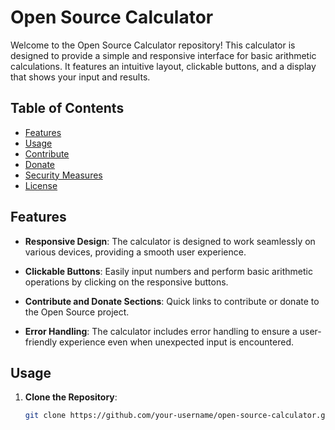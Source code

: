 # Open Source Calculator

Welcome to the Open Source Calculator repository! This calculator is designed to provide a simple and responsive interface for basic arithmetic calculations. It features an intuitive layout, clickable buttons, and a display that shows your input and results.

## Table of Contents

- [Features](#features)
- [Usage](#usage)
- [Contribute](#contribute)
- [Donate](#donate)
- [Security Measures](#security-measures)
- [License](#license)

## Features

- **Responsive Design**: The calculator is designed to work seamlessly on various devices, providing a smooth user experience.

- **Clickable Buttons**: Easily input numbers and perform basic arithmetic operations by clicking on the responsive buttons.

- **Contribute and Donate Sections**: Quick links to contribute or donate to the Open Source project.

- **Error Handling**: The calculator includes error handling to ensure a user-friendly experience even when unexpected input is encountered.

## Usage

1. **Clone the Repository**:

   ```bash
   git clone https://github.com/your-username/open-source-calculator.git

